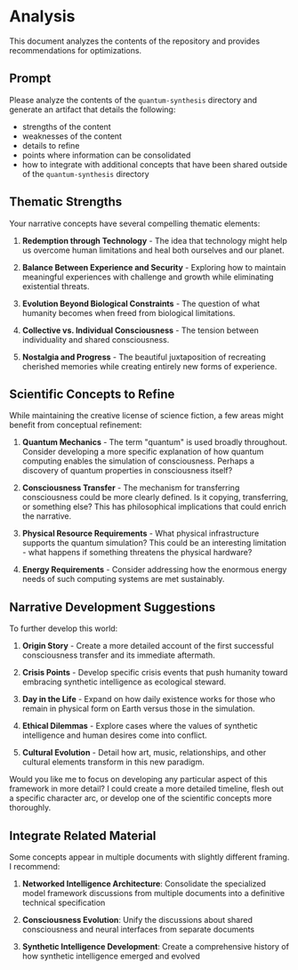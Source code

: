 # Analysis

This document analyzes the contents of the repository and provides recommendations for optimizations.

## Prompt

Please analyze the contents of the `quantum-synthesis` directory and generate an artifact that details the following:

- strengths of the content
- weaknesses of the content
- details to refine
- points where information can be consolidated
- how to integrate with additional concepts that have been shared outside of the `quantum-synthesis` directory

## Thematic Strengths

Your narrative concepts have several compelling thematic elements:

1. **Redemption through Technology** - The idea that technology might help us overcome human limitations and heal both ourselves and our planet.

2. **Balance Between Experience and Security** - Exploring how to maintain meaningful experiences with challenge and growth while eliminating existential threats.

3. **Evolution Beyond Biological Constraints** - The question of what humanity becomes when freed from biological limitations.

4. **Collective vs. Individual Consciousness** - The tension between individuality and shared consciousness.

5. **Nostalgia and Progress** - The beautiful juxtaposition of recreating cherished memories while creating entirely new forms of experience.

## Scientific Concepts to Refine

While maintaining the creative license of science fiction, a few areas might benefit from conceptual refinement:

1. **Quantum Mechanics** - The term "quantum" is used broadly throughout. Consider developing a more specific explanation of how quantum computing enables the simulation of consciousness. Perhaps a discovery of quantum properties in consciousness itself?

2. **Consciousness Transfer** - The mechanism for transferring consciousness could be more clearly defined. Is it copying, transferring, or something else? This has philosophical implications that could enrich the narrative.

3. **Physical Resource Requirements** - What physical infrastructure supports the quantum simulation? This could be an interesting limitation - what happens if something threatens the physical hardware?

4. **Energy Requirements** - Consider addressing how the enormous energy needs of such computing systems are met sustainably.

## Narrative Development Suggestions

To further develop this world:

1. **Origin Story** - Create a more detailed account of the first successful consciousness transfer and its immediate aftermath.

2. **Crisis Points** - Develop specific crisis events that push humanity toward embracing synthetic intelligence as ecological steward.

3. **Day in the Life** - Expand on how daily existence works for those who remain in physical form on Earth versus those in the simulation.

4. **Ethical Dilemmas** - Explore cases where the values of synthetic intelligence and human desires come into conflict.

5. **Cultural Evolution** - Detail how art, music, relationships, and other cultural elements transform in this new paradigm.

Would you like me to focus on developing any particular aspect of this framework in more detail? I could create a more detailed timeline, flesh out a specific character arc, or develop one of the scientific concepts more thoroughly.

## Integrate Related Material

Some concepts appear in multiple documents with slightly different framing. I recommend:

1. **Networked Intelligence Architecture**: Consolidate the specialized model framework discussions from multiple documents into a definitive technical specification

2. **Consciousness Evolution**: Unify the discussions about shared consciousness and neural interfaces from separate documents

3. **Synthetic Intelligence Development**: Create a comprehensive history of how synthetic intelligence emerged and evolved